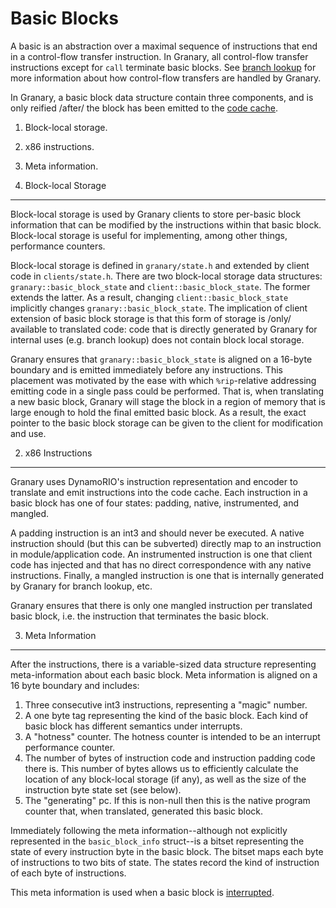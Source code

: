 Basic Blocks
============
A basic is an abstraction over a maximal sequence of instructions that end in
a control-flow transfer instruction. In Granary, all control-flow transfer
instructions except for `call` terminate basic blocks. See 
[branch lookup](branch-lookup.md) for more information about how control-flow
transfers are handled by Granary.

In Granary, a basic block data structure contain three components, and is only
reified /after/ the block has been emitted to the [code cache](code-cache.md).

1.  Block-local storage.
2.  x86 instructions.
3.  Meta information.

1. Block-local Storage
----------------------
Block-local storage is used by Granary clients to store per-basic block
information that can be modified by the instructions within that basic block.
Block-local storage is useful for implementing, among other things, performance
counters.

Block-local storage is defined in `granary/state.h` and extended by client code
in `clients/state.h`. There are two block-local storage data structures: 
`granary::basic_block_state` and `client::basic_block_state`. The former extends
the latter. As a result, changing `client::basic_block_state` implicitly
changes `granary::basic_block_state`. The implication of client extension of
basic block storage is that this form of storage is /only/ available to
translated code: code that is directly generated by Granary for internal uses
(e.g. branch lookup) does not contain block local storage.

Granary ensures that `granary::basic_block_state` is aligned on a 16-byte
boundary and is emitted immediately before any instructions. This placement was
motivated by the ease with which `%rip`-relative addressing emitting code in a
single pass could be performed. That is, when translating a new basic block,
Granary will stage the block in a region of memory that is large enough to
hold the final emitted basic block. As a result, the exact pointer to the basic
block storage can be given to the client for modification and use.

2. x86 Instructions
-------------------
Granary uses DynamoRIO's instruction representation and encoder to translate
and emit instructions into the code cache. Each instruction in a basic block
has one of four states: padding, native, instrumented, and mangled.

A padding instruction is an int3 and should never be executed. A native
instruction should (but this can be subverted) directly map to an instruction
in module/application code. An instrumented instruction is one that client code
has injected and that has no direct correspondence with any native instructions.
Finally, a mangled instruction is one that is internally generated by Granary
for branch lookup, etc.

Granary ensures that there is only one mangled instruction per translated
basic block, i.e. the instruction that terminates the basic block.

3. Meta Information
-------------------
After the instructions, there is a variable-sized data structure representing
meta-information about each basic block. Meta information is aligned on a 16
byte boundary and includes:

1.  Three consecutive int3 instructions, representing a "magic" number.
2.  A one byte tag representing the kind of the basic block. Each kind of basic
    block has different semantics under interrupts.
3.  A "hotness" counter. The hotness counter is intended to be an interrupt
    performance counter.
4.  The number of bytes of instruction code and instruction padding code there
    is. This number of bytes allows us to efficiently calculate the location of
    any block-local storage (if any), as well as the size of the instruction
    byte state set (see below).
5.  The "generating" pc. If this is non-null then this is the native program
    counter that, when translated, generated this basic block.

Immediately following the meta information--although not explicitly represented
in the `basic_block_info` struct--is a bitset representing the state of every
instruction byte in the basic block. The bitset maps each byte of instructions
to two bits of state. The states record the kind of instruction of each byte of
instructions.

This meta information is used when a basic block is [interrupted](interrupts.md).